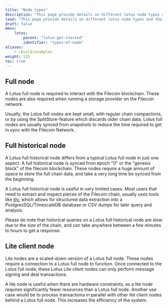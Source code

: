 ```yaml
---
title: "Node types"
description: "This page provide details on different lotus node types and their use case."
lead: "This page provide details on different lotus node types and their use case."
draft: false
menu:
    lotus:
        parent: "lotus-get-started"
        identifier: "types-of-node"
aliases:
    - /build/examples
weight: 115
toc: true
---
```


## Full node

A Lotus full node is required to interact with the Filecoin blockchain. These nodes are also required when running a storage provider on the Filecoin network.

Usually, the Lotus full nodes are kept small, with regular chain compactions, or by using the SplitStore-feature which discards older chain data. Lotus full nodes are usually synced from snapshots to reduce the time required to get in sync with the Filecoin Network.

## Full historical node

A Lotus full historical node differs from a typical Lotus full node in just one aspect. A full historical node is synced from epoch "0" or the "genesis block" of the filecoin blockchain. These nodes require a huge amount of space to store the full chain data, and take a very long time be synced from the beginning.

A Lotus full historical node is useful in very limited cases. Most users that need to extract and inspect pieces of the Filecoin chain, usually uses tools like [lily](https://lilium.sh/software/lily/introduction/), which allows for structured data extraction into a PostgresSQL/TimescaleDB database or CSV dumps for later query and analysis.

Please do note that historical queries on a Lotus full historical node are slow due to the size of the chain, and can take anywhere between a few minutes to hours to get a response.

## Lite client node

Lite nodes are a scaled-down version of a Lotus full node. These nodes require a connection to a Lotus full node to function. Once connected to the Lotus full node, these Lotus Lite client nodes can only perform message signing and deal transactions.

A lite node is useful when there are hardware constraints, as a lite node requires significantly fewer resources than a Lotus full node. Another use case would be to process transactions in parallel with other lite client nodes behind a Lotus full node. This increases the efficiency of the system.

